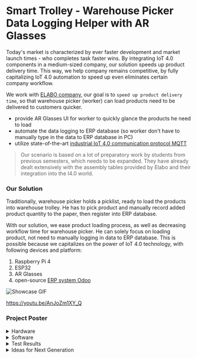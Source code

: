 # Smart Trolley - Warehouse Picker Data Logging Helper with AR Glasses

Today's market is characterized by ever faster development and market launch times - who completes task faster wins. By integrating IoT 4.0 components in a medium-sized company, our solution speeds up product delivery time. This way, we help company remains competitive, by fully capitalizing IoT 4.0 automation to speed up even eliminates certain company workflow. 

We work with [ELABO company](https://www.elabo.com/), our goal is to `speed up product delivery time`, so that warehouse picker (worker) can load products need to be delivered to customers quicker.
- provide AR Glasses UI for worker to quickly glance the products he need to load 
- automate the data logging to ERP database (so worker don't have to manually type in the data to ERP database in PC)
- utilize state-of-the-art [industrial IoT 4.0 communication protocol MQTT](https://mqtt.org/)

> Our scenario is based on a lot of preparatory work by students from previous semesters, which needs to be expanded. They have already dealt extensively with the assembly tables provided by Elabo and their integration into the I4.0 world.

### Our Solution
Traditionally, warehouse picker holds a picklist, ready to load the products into warehouse trolley. He has to pick product and manually record added product quantity to the paper, then register into ERP database.

With our solution, we ease product loading process, as well as decreasing workflow time for warehouse picker. He can solely focus on loading product, not need to manually logging in data to ERP database. This is possible because we capitalizes on the power of IoT 4.0 technology, with following devices and platform:
1. Raspberry Pi 4
2. ESP32
3. AR Glasses
4. open-source [ERP system Odoo](https://www.odoo.com/)

![Showcase GIF](https://user-images.githubusercontent.com/75115433/200120846-77ed219c-fc2e-420e-85de-b1656d96063b.gif)

https://youtu.be/AnJoZm1XY_Q
### Project Poster


<details><summary> Hardware </summary> <p>

## Hardware List

| Part | Present | To buy | ? | Comment |
|------|-----------|-----------|---|-----------|
| ESP32 | | 1 | | |
| Strain gauge sensors | | 3 | | Three different types of strain gauge sensors to test |
| Force sensor | | 1 | | |
| Soldering Accessories | | | 1 | For soldering the sensors |
| AR Glasses | 3 | | | |
| Loudspeaker | | | 1 | |
| Cables | | | 1 | For soldering and for connecting the components |
| Raspberry Pi | 1 | | |  |
| Battery for ESP32 | | 1 | | |

## ESP32 

The ESP32 is an affordable, low-power board with Wi-Fi and dual-mode Bluetooth that enables communication between the weight sensors (which receive and convert the incoming signal from the amplifier) ​​and the Raspberry Pi. The small size, ease of use, the versatility and the large number of GP I/O pins made this board the right choice for the project.

<img src="https://firebasestorage.googleapis.com/v0/b/linemsgapi-v2.appspot.com/o/github%2Fesp32.jpg?alt=media&token=5d0d802b-734a-4583-af8d-c736ad7f016c" width="260" /> <img src="https://firebasestorage.googleapis.com/v0/b/linemsgapi-v2.appspot.com/o/github%2Fesp32-2.jpg?alt=media&token=fd0e7418-a630-4956-9eeb-b677d0709a14" width="250" />

### Analogue Digital Converter => Kali and Mess Library
The Kali and Mess codes were written in C++ using the HX711-ADC library. This code enables the sensors to be calibrated through a tare process like a normal scale (a calibration constant is automatically calculated at the beginning of the program and can then be manually changed thereafter), and the regular measurement of the weight values ​​thereafter. For more information about the HX711-ADC library please see: https://github.com/olkal/HX711_ADC

<img src="https://firebasestorage.googleapis.com/v0/b/linemsgapi-v2.appspot.com/o/github%2Fesp32_pins.png?alt=media&token=1e3b6ce6-72a9-47c0-9970-7190bf96a212" width="500" />

https://randomnerdtutorials.com/getting-started-with-esp32/

### Used Pins
The connection between the ESP32 and the amplifier is made as follows: the GND bases are connected via the blue wire; the VCC pin is connected to the ESP32's Vin pin via the red wire; the data pin (DT) is connected to pin 19 via the green wire; the clock pin (SCK) is connected to pin 18 via the yellow wire. The connection between the amplifier and the strain gauge sensor is described in the "SG Sensors" section.

## DMS Strain Gauge Sensors
### How does the strain gauge sensor work?

The strain gauge sensors calculate the weight on them based on the deformation (stress) caused. The sensor consists of a series of resistors (4 resistors forming the so-called Wheatstone bridge) whose resistance value changes depending on the deformation. The weight of the object placed on the sensor can be calculated from the fluctuations in this value and the corresponding voltage in the circuit.

<img src="https://firebasestorage.googleapis.com/v0/b/linemsgapi-v2.appspot.com/o/github%2Fwheatstone_bridge.png?alt=media&token=9ab676b0-09e7-420d-9f09-171b0ccfadc3" width="250" />

Connection to the sensor is via 2 input wires that power the circuit and 2 output wires. The sensor is connected to the ESP32 via an amplifier which not only amplifies the signal read from the sensor to ESP32 compatible voltage levels (typically in the 0-5V range) but also allows the data read to be synchronized via a clock signal.

### Montage used

The sensor is connected to the amplifier as follows: the black and red wires (corresponding to the input current signal) are connected to pins E- and E+ respectively; the green and gray wires are connected to pins A+ and A-, respectively.

<img src="https://firebasestorage.googleapis.com/v0/b/linemsgapi-v2.appspot.com/o/github%2FDMS_Sensor_to_ESP32_linkage.png?alt=media&token=97b901af-18a2-4215-8847-72b7439fa17a" width="600" />

### Applications
Depending on the application (e.g. weight of the parts used and desired measurement accuracy), 1kg, 5kg or 20kg sensors can be used. Of course, the smaller their nominal value, the higher the absolute accuracy of the sensors, and the relative accuracy stated in the documentation of the sensors is 0.5% of the nominal value. However, this value is actually much higher due to the accumulation of various measurement and signal transmission errors (particularly due to instability in assembly, imperfections in electrical connections, etc.).

The main instability factors were mitigated by an appropriate design of the sensor support structure and housings, which was subsequently improved as described in the "3D Printed Parts" section. The welding (soldering) of the various connections has also been revised and improved, as have the cable connections and their insulation.


## Load Cell
Load cells are a form of force sensor typically used to measure weight.

When a weight is placed on the load cell, the geometry of the load cell changes slightly due to the bending stress experienced by the cell. The change in geometry is then determined by a DMS sensor or a force transducer. DMS sensors are strain gauges, these were described in a previous chapter. In connection with the load cell, force transducers are usually spring bodies made of metal. These convert a geometric deformation into an electrical signal. This electrical signal is then translated into a weight.
For our project we tested several load cells. We chose a load cell with a maximum load capacity of 5 kg because it has the smallest error tolerance and the maximum load capacity is sufficient for our application.

<img src="https://firebasestorage.googleapis.com/v0/b/linemsgapi-v2.appspot.com/o/github%2Floadcell.jpg?alt=media&token=d2fec54b-d42c-4418-9c98-75a8a7b24305" width="400" />


## 3D Printing Parts

The goals for the parts: 
- prioritize safety
- minimize 3D parts material (plastic)
- flexible structure to allow easy modification

To achieve this:
- designed housing that could be mounted on the trolley
- manufactured product modularly (in programmer terms, OOP), separated one big product into different smaller parts, so that any modification will have effect only on smaller parts instead of affecting the whole product
- enhanced its durability, by designing a bumper for the weighing cell, to uniformly distribute the pressure caused by the weight of the boxes


### To-be-assembled product
1st edition

<img src="https://firebasestorage.googleapis.com/v0/b/linemsgapi-v2.appspot.com/o/github%2Fview1.jpg?alt=media&token=39dee274-6a28-4fd0-9583-7e8395eb0613" width="400" />

2nd edition

<img src="https://firebasestorage.googleapis.com/v0/b/linemsgapi-v2.appspot.com/o/github%2Fview2.jpg?alt=media&token=ad5392df-c5d9-477f-982c-ac6cbdd0bd36" width="400" />

3rd edition

<img src="https://firebasestorage.googleapis.com/v0/b/linemsgapi-v2.appspot.com/o/github%2Fview3.jpg?alt=media&token=dcd482cf-cccb-449a-83ba-a8bdaef4ee0c" width="400" />

trolley-mounter

<img src="https://firebasestorage.googleapis.com/v0/b/linemsgapi-v2.appspot.com/o/github%2Fview4.jpg?alt=media&token=ad4263ec-b3f8-41cd-957c-a33037cc340b" width="400" />

### Fully-assembled product

<img src="https://firebasestorage.googleapis.com/v0/b/linemsgapi-v2.appspot.com/o/github%2Fview5.jpg?alt=media&token=eda61c04-3691-41ee-84a4-15b3e008f078" width="500" />

<img src="https://firebasestorage.googleapis.com/v0/b/linemsgapi-v2.appspot.com/o/github%2Fview6.jpg?alt=media&token=0b0f082f-7a3f-4ec5-ba64-ce7c113e4344" width="500" />

</p></details>



<details><summary> Software </summary><p>

## Odoo Mqtt Connector

### General Info
The Odoo Mqtt Connector consists of 3 modules:

1. The connection to the MQTT server running at imi-i40-mqtt.imi.kit.edu in the i40lab VLAN
2. The connection to the Odoo server running at http://imi-odoo-2004.imi.kit.edu:8069 in the i40lab VLAN
3. The main module in which the connections are started and monitored.

Modules 1 and 2 are implemented in the mqttInterface.py and odooInterface.py respectively, but the real communication happens at Module 3.

Module 3 is implemented in odoo_mqtt_connector.py. 
- messages that being published to MQTT broker labeled with topic 'odoo/in' are processed here by Raspberry Pi
- then sent to Odoo in an Odoo-readable format
- Odoo's response is then sent back to MQTT broker labeled with topic 'rpi/odoo/out'

### Run
`python3 ./odoo_mqtt_connector.py`



## Main Communicator
### General Info

Main Communicator consists of just one module implemented in `main.py`.

First, a connection to MQTT broker is established. When messages are received, they are sorted by sender sent times. Then Dict.update() is used to save the latest messages from ESP, Odoo or AR Glasses.

Then the main routine is started. This always checks whether new messages have arrived. If so, the workflow is progressed further, otherwise it waits.

> The dataXChanged variables are single-element lists so they can be passed by reference to `updateData(oldData, newData, changed)`. The content can be changed globally with changed\[0\] = X.

### Run
`python3 ./main.py`

</p></details>











 

<details><summary> Test Results </summary><p>

## Load Cell
### Validation
The deviation of the consecutive readings from each other when the contents of the box are immobile is 2.5 gr, which translates to an error of 0.05%, since the tests were carried out with the 5 kg sensor. This absolute value is relatively constant and independent of the load on it.

The results obtained and their accuracy are highly dependent on the conditions under which the tests were conducted.

In stable conditions and with good support of the body on the sensor, the results turned out to be quite good: an almost constant relative error of 5% of the real value was obtained (variation between 3.3% and 5.6%):

|**Real Weight** |**Read Weight**|**Relative Error**|
|:-----------------: |:--------------------: |:-----------------: |
| 153 g | 159 g | 3.9% |
| 301 g | 311 g | 3.3% |
| 238 g | 246 g | 3.4% |
| 539 g | 567 g | 5.2% |
| 1613 grams | 1690 g | 4.8% |
| 1990 grams | 2101 grams | 5.6% |

If the load is placed on the higher part of the box (farther from the sensor), there will also be a variation in the reading, which is usually lower than the value measured when the weight is on the lower part of the box box (closer to the sensor), even measuring values ​​lower than the real value. The errors measured with this arrangement are around -4% (the negative sign only means an underestimation in relation to the real value).

The biggest mistake, however, turned out to be the instability of the box or the incorrect positioning of the box on the rail. The lateral clearances and the instability of the bottom of the box (due to its direct placement on the chute rollers) cause fluctuations of up to 70 gr, regardless of the load on the boxes.

It is therefore recommended to improve this last point first and to work on it in the future.

### Verification
To verify the purpose (counting the number of items in a box by weight measurements), a first code test was written that calculated an average of 5 and/or 10 measured values ​​after a deviation of more than 40 grams from the one measured in the previous moment value had occurred. Also, after registering this variation, there is a 2-second pause before the average is calculated to allow the values ​​to stabilize.

This attempt proved successful for small loads up to 600 grams, meaning that each piece has a real weight of around 100 grams.
However, in order to successfully use the full range allowed by the sensor (in this case 5 kg), the problems described above must be mitigated in order to reduce the measurement error.

### Battery Life
The battery life test has shown that the battery can operate the ESP32 for about 20 hours at a time.

</p></details>


<details><summary> Ideas for Next Generation </summary><p>

- Combination with RFID antennas or GPS sensor to find trolley in warehouse​
- Visual or audible alerts regarding the inventory status of the trolley​
- Integrate more than one trolley compartment
- Extension of QR code trolley recognition ​
- Add storage compartment (in table for rough orientation)
- Implement ESP program with "Sleep" function so that the battery lasts longer when the trolley is not used.
- Replace the power bank with a lithium cell 18650 to keep the cost of the project low.

 <img src="https://firebasestorage.googleapis.com/v0/b/linemsgapi-v2.appspot.com/o/github%2Fsignal_lighter.png?alt=media&token=ac19fec9-ef74-4955-ab47-552d74801ec8" width="200" />
<img src="https://firebasestorage.googleapis.com/v0/b/linemsgapi-v2.appspot.com/o/github%2Flithium_battery_18650.png?alt=media&token=1866cb0f-37f6-4fac-9970-47489a1c3806" width="200" />

</p></details>
